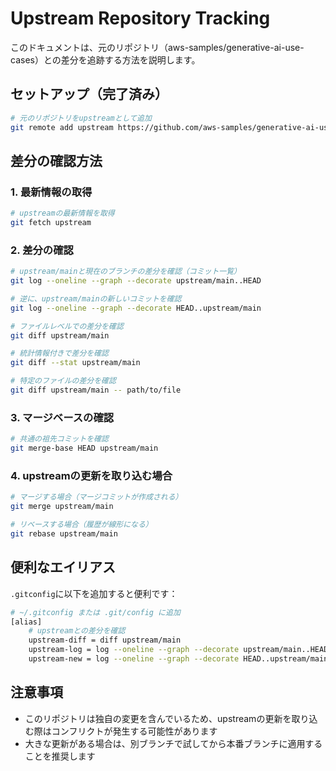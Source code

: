 # Upstream Repository Tracking

このドキュメントは、元のリポジトリ（aws-samples/generative-ai-use-cases）との差分を追跡する方法を説明します。

## セットアップ（完了済み）

```bash
# 元のリポジトリをupstreamとして追加
git remote add upstream https://github.com/aws-samples/generative-ai-use-cases.git
```

## 差分の確認方法

### 1. 最新情報の取得

```bash
# upstreamの最新情報を取得
git fetch upstream
```

### 2. 差分の確認

```bash
# upstream/mainと現在のブランチの差分を確認（コミット一覧）
git log --oneline --graph --decorate upstream/main..HEAD

# 逆に、upstream/mainの新しいコミットを確認
git log --oneline --graph --decorate HEAD..upstream/main

# ファイルレベルでの差分を確認
git diff upstream/main

# 統計情報付きで差分を確認
git diff --stat upstream/main

# 特定のファイルの差分を確認
git diff upstream/main -- path/to/file
```

### 3. マージベースの確認

```bash
# 共通の祖先コミットを確認
git merge-base HEAD upstream/main
```

### 4. upstreamの更新を取り込む場合

```bash
# マージする場合（マージコミットが作成される）
git merge upstream/main

# リベースする場合（履歴が線形になる）
git rebase upstream/main
```

## 便利なエイリアス

`.gitconfig`に以下を追加すると便利です：

```bash
# ~/.gitconfig または .git/config に追加
[alias]
    # upstreamとの差分を確認
    upstream-diff = diff upstream/main
    upstream-log = log --oneline --graph --decorate upstream/main..HEAD
    upstream-new = log --oneline --graph --decorate HEAD..upstream/main
```

## 注意事項

- このリポジトリは独自の変更を含んでいるため、upstreamの更新を取り込む際はコンフリクトが発生する可能性があります
- 大きな更新がある場合は、別ブランチで試してから本番ブランチに適用することを推奨します
